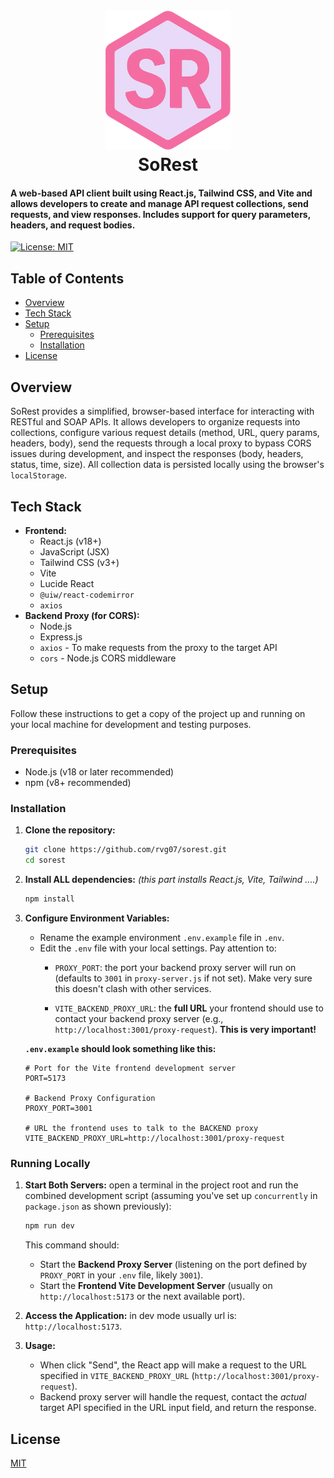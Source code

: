 <h1 align="center">
  <br>
  <a><img src="https://github.com/rvg07/sorest/blob/main/img/sorest_logo.png" alt="SoRest" width="200"></a>
  <br>
  SoRest
  <br>
</h1>


<h4>A web-based API client built using React.js, Tailwind CSS, and Vite and allows developers to create and manage API request collections, send requests, and view responses. Includes support for query parameters, headers, and request bodies.</h4>

[![License: MIT](https://img.shields.io/badge/License-MIT-yellow.svg)](https://opensource.org/licenses/MIT)

<!-- ![SoRest Screenshot](https://github.com/rvg07/sorest/blob/main/img/sorest.png)  -->

## Table of Contents

*   [Overview](#overview)
*   [Tech Stack](#tech-stack)
*   [Setup](#setup)
    *   [Prerequisites](#prerequisites)
    *   [Installation](#installation)
*   [License](#license)
## Overview

SoRest provides a simplified, browser-based interface for interacting with RESTful and SOAP APIs. It allows developers to organize requests into collections, configure various request details (method, URL, query params, headers, body), send the requests through a local proxy to bypass CORS issues during development, and inspect the responses (body, headers, status, time, size). All collection data is persisted locally using the browser's `localStorage`.


## Tech Stack

*   **Frontend:**
    *   React.js (v18+)
    *   JavaScript (JSX)
    *   Tailwind CSS (v3+)
    *   Vite 
    *   Lucide React
    *   `@uiw/react-codemirror`  
    *   `axios`
*   **Backend Proxy (for CORS):**
    *   Node.js
    *   Express.js
    *   `axios` - To make requests from the proxy to the target API
    *   `cors` - Node.js CORS middleware



## Setup

Follow these instructions to get a copy of the project up and running on your local machine for development and testing purposes.

### Prerequisites

*   Node.js (v18 or later recommended)
*   npm (v8+ recommended)

### Installation

1.  **Clone the repository:**
    ```bash
    git clone https://github.com/rvg07/sorest.git
    cd sorest
    ```

2.  **Install ALL dependencies:**
    *(this part installs React.js, Vite, Tailwind ....)*
    ```bash
    npm install
    ```

3.  **Configure Environment Variables:**
    *   Rename the example environment `.env.example` file in `.env`.
    *   Edit the `.env` file with your local settings. Pay attention to:
        *   `PROXY_PORT`: the port your backend proxy server will run on (defaults to `3001` in `proxy-server.js` if not set). Make very sure this doesn't clash with other services.
 
        *   `VITE_BACKEND_PROXY_URL`: the **full URL** your frontend should use to contact your backend proxy server (e.g., `http://localhost:3001/proxy-request`). **This is very important!**

    **`.env.example` should look something like this:**
    ```env
    # Port for the Vite frontend development server 
    PORT=5173

    # Backend Proxy Configuration
    PROXY_PORT=3001

    # URL the frontend uses to talk to the BACKEND proxy
    VITE_BACKEND_PROXY_URL=http://localhost:3001/proxy-request
    ```

### Running Locally

1.  **Start Both Servers:**
    open a terminal in the project root and run the combined development script (assuming you've set up `concurrently` in `package.json` as shown previously):
    ```bash
    npm run dev
    ```
    This command should:
    *   Start the **Backend Proxy Server** (listening on the port defined by `PROXY_PORT` in your `.env` file, likely `3001`).
    *   Start the **Frontend Vite Development Server** (usually on `http://localhost:5173` or the next available port).

2.  **Access the Application:**
    in dev mode usually url is: `http://localhost:5173`.

3.  **Usage:**
    *   When click "Send", the React app will make a request to the URL specified in `VITE_BACKEND_PROXY_URL` (`http://localhost:3001/proxy-request`).
    *   Backend proxy server will handle the request, contact the *actual* target API specified in the URL input field, and return the response.

## License
[MIT](https://choosealicense.com/licenses/mit/)
